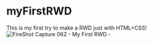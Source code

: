 # myFirstRWD
This is my first try to make a RWD just with HTML+CSS!
![FireShot Capture 062 - My First RWD - ](https://user-images.githubusercontent.com/95976824/151324285-ce7051f4-82b0-4b16-8a23-44b215cb9438.png)

